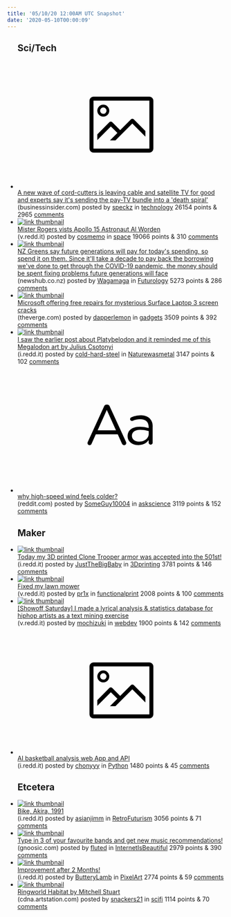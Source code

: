 ```yaml
---
title: '05/10/20 12:00AM UTC Snapshot'
date: '2020-05-10T00:00:09'
---
```

<ul>
<h2>Sci/Tech</h2>

<li><a href='https://www.businessinsider.com/pay-tv-subscriber-losses-rise-sending-the-bundle-death-spiral-2020-5'><svg version='1.1' viewBox='-34 -14 104 64' preserveAspectRatio='xMidYMid meet' xmlns='http://www.w3.org/2000/svg' xmlns:xlink='http://www.w3.org/1999/xlink'>
    <title>link thumbnail</title>
    <path d='M32,4H4A2,2,0,0,0,2,6V30a2,2,0,0,0,2,2H32a2,2,0,0,0,2-2V6A2,2,0,0,0,32,4ZM4,30V6H32V30Z'></path>
    <path d='M8.92,14a3,3,0,1,0-3-3A3,3,0,0,0,8.92,14Zm0-4.6A1.6,1.6,0,1,1,7.33,11,1.6,1.6,0,0,1,8.92,9.41Z'></path>
    <path d='M22.78,15.37l-5.4,5.4-4-4a1,1,0,0,0-1.41,0L5.92,22.9v2.83l6.79-6.79L16,22.18l-3.75,3.75H15l8.45-8.45L30,24V21.18l-5.81-5.81A1,1,0,0,0,22.78,15.37Z'></path>
    </svg></a><div><div class='linkTitle'><a href='https://www.businessinsider.com/pay-tv-subscriber-losses-rise-sending-the-bundle-death-spiral-2020-5'>A new wave of cord-cutters is leaving cable and satellite TV for good and experts say it's sending the pay-TV bundle into a 'death spiral'</a></div>(businessinsider.com) posted by <a href='https://www.reddit.com/user/speckz'>speckz</a> in <a href='https://www.reddit.com/r/technology'>technology</a> 26154 points & 2965 <a href='https://www.reddit.com/r/technology/comments/ggedd0/a_new_wave_of_cordcutters_is_leaving_cable_and/'>comments</a></div></li>

<li><a href='https://v.redd.it/9mujy1az8qx41'><img src='https://b.thumbs.redditmedia.com/-SKzNxrMKgRkCEyx8p2pOIxqnN4WNJYfNPV4wdCJE_c.jpg' alt='link thumbnail'></a><div><div class='linkTitle'><a href='https://v.redd.it/9mujy1az8qx41'>Mister Rogers vists Apollo 15 Astronaut Al Worden</a></div>(v.redd.it) posted by <a href='https://www.reddit.com/user/cosmemo'>cosmemo</a> in <a href='https://www.reddit.com/r/space'>space</a> 19066 points & 310 <a href='https://www.reddit.com/r/space/comments/gge7g1/mister_rogers_vists_apollo_15_astronaut_al_worden/'>comments</a></div></li>

<li><a href='https://www.newshub.co.nz/home/politics/2020/05/coronavirus-greens-say-future-generations-will-pay-for-today-s-spending-so-spend-it-on-them.html'><img src='https://a.thumbs.redditmedia.com/hAxfPDNoc_nxx8W578EGm2tnf6_RLFQ0rn9jPqVRSc8.jpg' alt='link thumbnail'></a><div><div class='linkTitle'><a href='https://www.newshub.co.nz/home/politics/2020/05/coronavirus-greens-say-future-generations-will-pay-for-today-s-spending-so-spend-it-on-them.html'>NZ Greens say future generations will pay for today's spending, so spend it on them. Since it'll take a decade to pay back the borrowing we've done to get through the COVID-19 pandemic, the money should be spent fixing problems future generations will face</a></div>(newshub.co.nz) posted by <a href='https://www.reddit.com/user/Wagamaga'>Wagamaga</a> in <a href='https://www.reddit.com/r/Futurology'>Futurology</a> 5273 points & 286 <a href='https://www.reddit.com/r/Futurology/comments/ggbwa9/nz_greens_say_future_generations_will_pay_for/'>comments</a></div></li>

<li><a href='https://www.theverge.com/2020/5/8/21252634/microsoft-surface-laptop-3-screen-crack-free-repair'><img src='https://b.thumbs.redditmedia.com/hbfWyc4ntpZLfrz7_EPHUQNere16Zws6ZhO9Rr7fj6E.jpg' alt='link thumbnail'></a><div><div class='linkTitle'><a href='https://www.theverge.com/2020/5/8/21252634/microsoft-surface-laptop-3-screen-crack-free-repair'>Microsoft offering free repairs for mysterious Surface Laptop 3 screen cracks</a></div>(theverge.com) posted by <a href='https://www.reddit.com/user/dapperlemon'>dapperlemon</a> in <a href='https://www.reddit.com/r/gadgets'>gadgets</a> 3509 points & 392 <a href='https://www.reddit.com/r/gadgets/comments/gg8awc/microsoft_offering_free_repairs_for_mysterious/'>comments</a></div></li>

<li><a href='https://i.redd.it/8zt746wirox41.jpg'><img src='https://a.thumbs.redditmedia.com/C57s0eT4w-02Gp-IVQw_xe9UigUitBZtKJlUB2GJvk8.jpg' alt='link thumbnail'></a><div><div class='linkTitle'><a href='https://i.redd.it/8zt746wirox41.jpg'>I saw the earlier post about Platybelodon and it reminded me of this Megalodon art by Julius Csotonyi</a></div>(i.redd.it) posted by <a href='https://www.reddit.com/user/cold-hard-steel'>cold-hard-steel</a> in <a href='https://www.reddit.com/r/Naturewasmetal'>Naturewasmetal</a> 3147 points & 102 <a href='https://www.reddit.com/r/Naturewasmetal/comments/ggajpm/i_saw_the_earlier_post_about_platybelodon_and_it/'>comments</a></div></li>

<li><a href='https://www.reddit.com/r/askscience/comments/ggf131/why_highspeed_wind_feels_colder/'><svg version='1.1' viewBox='-34 -12 104 64' preserveAspectRatio='xMidYMid slice' xmlns='http://www.w3.org/2000/svg' xmlns:xlink='http://www.w3.org/1999/xlink'>
    <title>text link thumbnail</title>
    <path d='M12.19,8.84a1.45,1.45,0,0,0-1.4-1h-.12a1.46,1.46,0,0,0-1.42,1L1.14,26.56a1.29,1.29,0,0,0-.14.59,1,1,0,0,0,1,1,1.12,1.12,0,0,0,1.08-.77l2.08-4.65h11l2.08,4.59a1.24,1.24,0,0,0,1.12.83,1.08,1.08,0,0,0,1.08-1.08,1.64,1.64,0,0,0-.14-.57ZM6.08,20.71l4.59-10.22,4.6,10.22Z'>
    </path>
    <path d='M32.24,14.78A6.35,6.35,0,0,0,27.6,13.2a11.36,11.36,0,0,0-4.7,1,1,1,0,0,0-.58.89,1,1,0,0,0,.94.92,1.23,1.23,0,0,0,.39-.08,8.87,8.87,0,0,1,3.72-.81c2.7,0,4.28,1.33,4.28,3.92v.5a15.29,15.29,0,0,0-4.42-.61c-3.64,0-6.14,1.61-6.14,4.64v.05c0,2.95,2.7,4.48,5.37,4.48a6.29,6.29,0,0,0,5.19-2.48V26.9a1,1,0,0,0,1,1,1,1,0,0,0,1-1.06V19A5.71,5.71,0,0,0,32.24,14.78Zm-.56,7.7c0,2.28-2.17,3.89-4.81,3.89-1.94,0-3.61-1.06-3.61-2.86v-.06c0-1.8,1.5-3,4.2-3a15.2,15.2,0,0,1,4.22.61Z'>
    </path>
    </svg></a><div><div class='linkTitle'><a href='https://www.reddit.com/r/askscience/comments/ggf131/why_highspeed_wind_feels_colder/'>why high-speed wind feels colder?</a></div>(reddit.com) posted by <a href='https://www.reddit.com/user/SomeGuy10004'>SomeGuy10004</a> in <a href='https://www.reddit.com/r/askscience'>askscience</a> 3119 points & 152 <a href='https://www.reddit.com/r/askscience/comments/ggf131/why_highspeed_wind_feels_colder/'>comments</a></div></li>

<h2>Maker</h2>

<li><a href='https://i.redd.it/tyjpk2fblqx41.jpg'><img src='https://b.thumbs.redditmedia.com/mp8aT_vnIglCYv3oIm19_OKwNpsM0HVoseuTSq4JXZQ.jpg' alt='link thumbnail'></a><div><div class='linkTitle'><a href='https://i.redd.it/tyjpk2fblqx41.jpg'>Today my 3D printed Clone Trooper armor was accepted into the 501st!</a></div>(i.redd.it) posted by <a href='https://www.reddit.com/user/JustTheBigBaby'>JustTheBigBaby</a> in <a href='https://www.reddit.com/r/3Dprinting'>3Dprinting</a> 3781 points & 146 <a href='https://www.reddit.com/r/3Dprinting/comments/ggez7j/today_my_3d_printed_clone_trooper_armor_was/'>comments</a></div></li>

<li><a href='https://v.redd.it/41b6h0p1ypx41'><img src='https://a.thumbs.redditmedia.com/rFZ4S0O4mweytOblqA205TNIA_pqj7Blb6zslMrmz58.jpg' alt='link thumbnail'></a><div><div class='linkTitle'><a href='https://v.redd.it/41b6h0p1ypx41'>Fixed my lawn mower</a></div>(v.redd.it) posted by <a href='https://www.reddit.com/user/pr1x'>pr1x</a> in <a href='https://www.reddit.com/r/functionalprint'>functionalprint</a> 2008 points & 100 <a href='https://www.reddit.com/r/functionalprint/comments/ggdcqr/fixed_my_lawn_mower/'>comments</a></div></li>

<li><a href='https://v.redd.it/l518xqx92qx41'><img src='https://b.thumbs.redditmedia.com/URlrmfbFZOLjIUfuMJKSoIVuCRuhVvgzY8UL8Cr9law.jpg' alt='link thumbnail'></a><div><div class='linkTitle'><a href='https://v.redd.it/l518xqx92qx41'>[Showoff Saturday] I made a lyrical analysis &amp; statistics database for hiphop artists as a text mining exercise</a></div>(v.redd.it) posted by <a href='https://www.reddit.com/user/mochizuki'>mochizuki</a> in <a href='https://www.reddit.com/r/webdev'>webdev</a> 1900 points & 142 <a href='https://www.reddit.com/r/webdev/comments/ggdnmq/showoff_saturday_i_made_a_lyrical_analysis/'>comments</a></div></li>

<li><a href='https://i.redd.it/qgdjogmuwqx41.gif'><svg version='1.1' viewBox='-34 -14 104 64' preserveAspectRatio='xMidYMid meet' xmlns='http://www.w3.org/2000/svg' xmlns:xlink='http://www.w3.org/1999/xlink'>
    <title>link thumbnail</title>
    <path d='M32,4H4A2,2,0,0,0,2,6V30a2,2,0,0,0,2,2H32a2,2,0,0,0,2-2V6A2,2,0,0,0,32,4ZM4,30V6H32V30Z'></path>
    <path d='M8.92,14a3,3,0,1,0-3-3A3,3,0,0,0,8.92,14Zm0-4.6A1.6,1.6,0,1,1,7.33,11,1.6,1.6,0,0,1,8.92,9.41Z'></path>
    <path d='M22.78,15.37l-5.4,5.4-4-4a1,1,0,0,0-1.41,0L5.92,22.9v2.83l6.79-6.79L16,22.18l-3.75,3.75H15l8.45-8.45L30,24V21.18l-5.81-5.81A1,1,0,0,0,22.78,15.37Z'></path>
    </svg></a><div><div class='linkTitle'><a href='https://i.redd.it/qgdjogmuwqx41.gif'>AI basketball analysis web App and API</a></div>(i.redd.it) posted by <a href='https://www.reddit.com/user/chonyyy'>chonyyy</a> in <a href='https://www.reddit.com/r/Python'>Python</a> 1480 points & 45 <a href='https://www.reddit.com/r/Python/comments/ggfwfw/ai_basketball_analysis_web_app_and_api/'>comments</a></div></li>

<h2>Etcetera</h2>

<li><a href='https://i.redd.it/vy9s3sq0kpx41.jpg'><img src='https://b.thumbs.redditmedia.com/htZS-5ArH8f1o9RECp2DhcxF8Y_SnZG99tOjIY2zxeE.jpg' alt='link thumbnail'></a><div><div class='linkTitle'><a href='https://i.redd.it/vy9s3sq0kpx41.jpg'>Bike, Akira, 1991</a></div>(i.redd.it) posted by <a href='https://www.reddit.com/user/asianjimm'>asianjimm</a> in <a href='https://www.reddit.com/r/RetroFuturism'>RetroFuturism</a> 3056 points & 71 <a href='https://www.reddit.com/r/RetroFuturism/comments/ggcf95/bike_akira_1991/'>comments</a></div></li>

<li><a href='https://www.gnoosic.com/faves.php'><img src='https://b.thumbs.redditmedia.com/ySkk7aGJWB_ccFobifiPsP4J5rBwManvQ74OdBT0gJs.jpg' alt='link thumbnail'></a><div><div class='linkTitle'><a href='https://www.gnoosic.com/faves.php'>Type in 3 of your favourite bands and get new music recommendations!</a></div>(gnoosic.com) posted by <a href='https://www.reddit.com/user/fluted'>fluted</a> in <a href='https://www.reddit.com/r/InternetIsBeautiful'>InternetIsBeautiful</a> 2979 points & 390 <a href='https://www.reddit.com/r/InternetIsBeautiful/comments/ggfc7a/type_in_3_of_your_favourite_bands_and_get_new/'>comments</a></div></li>

<li><a href='https://i.redd.it/zze01cf7iqx41.png'><img src='https://b.thumbs.redditmedia.com/nv8C83booZ7ydrWrBY4ZKDVKqwcIPHKg6u5Qrj9116s.jpg' alt='link thumbnail'></a><div><div class='linkTitle'><a href='https://i.redd.it/zze01cf7iqx41.png'>Improvement after 2 Months!</a></div>(i.redd.it) posted by <a href='https://www.reddit.com/user/ButteryLamb'>ButteryLamb</a> in <a href='https://www.reddit.com/r/PixelArt'>PixelArt</a> 2774 points & 59 <a href='https://www.reddit.com/r/PixelArt/comments/ggeqjf/improvement_after_2_months/'>comments</a></div></li>

<li><a href='https://cdna.artstation.com/p/assets/images/images/020/153/356/large/mitchell-stuart-earth-mitchart-sm-v004.jpg?1566586293'><img src='https://a.thumbs.redditmedia.com/uuUJIr7QaDWreupEcD7ddleYOEGPLnqFkgeVyR7uyA8.jpg' alt='link thumbnail'></a><div><div class='linkTitle'><a href='https://cdna.artstation.com/p/assets/images/images/020/153/356/large/mitchell-stuart-earth-mitchart-sm-v004.jpg?1566586293'>Ringworld Habitat by Mitchell Stuart</a></div>(cdna.artstation.com) posted by <a href='https://www.reddit.com/user/snackers21'>snackers21</a> in <a href='https://www.reddit.com/r/scifi'>scifi</a> 1114 points & 70 <a href='https://www.reddit.com/r/scifi/comments/ggf7jk/ringworld_habitat_by_mitchell_stuart/'>comments</a></div></li>

</ul>
